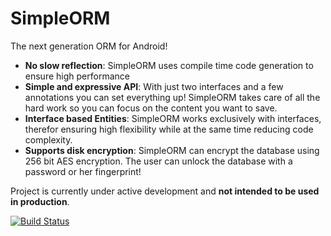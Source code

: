 # SimpleORM

The next generation ORM for Android!

 - **No slow reflection**: SimpleORM uses compile time code generation to ensure high performance
 - **Simple and expressive API**: With just two interfaces and a few annotations you can set everything up! SimpleORM takes care of all the hard work so you can focus on the content you want to save.
 - **Interface based Entities**: SimpleORM works exclusively with interfaces, therefor ensuring high flexibility while at the same time reducing code complexity.
 - **Supports disk encryption**: SimpleORM can encrypt the database using 256 bit AES encryption. The user can unlock the database with a password or her fingerprint! 

Project is currently under active development and **not intended to be used in production**.

[![Build Status](https://travis-ci.org/Wrdlbrnft/SimpleORM.svg?branch=master)](https://travis-ci.org/Wrdlbrnft/SimpleORM)




